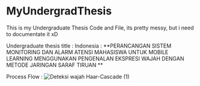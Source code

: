 # MyUndergradThesis
This is my Undergraduate Thesis Code and File, its pretty messy, but i need to documentate it xD

Undergraduate thesis title :
Indonesia : **PERANCANGAN SISTEM MONITORING DAN ALARM ATENSI MAHASISWA UNTUK MOBILE LEARNING MENGGUNAKAN PENGENALAN EKSPRESI WAJAH DENGAN METODE JARINGAN SARAF TIRUAN  **

Process Flow : 
![Deteksi wajah Haar-Cascade (1)](https://github.com/user-attachments/assets/22dd008d-2394-468b-83d1-b00768e329fd)

